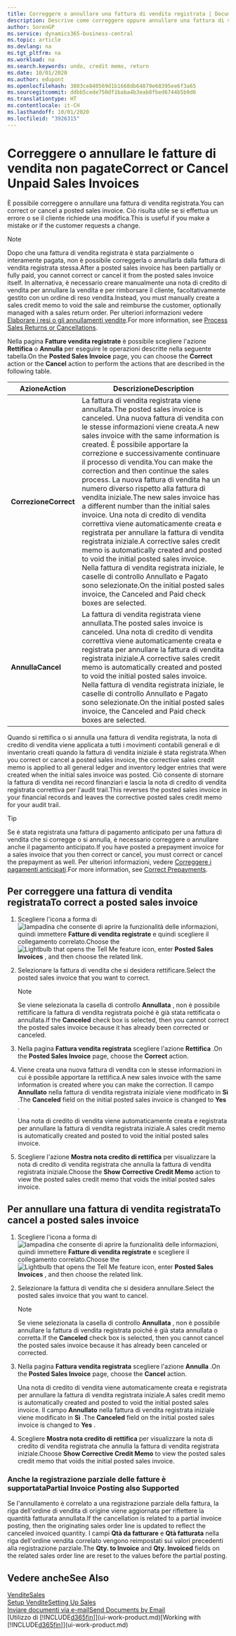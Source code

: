 ```yaml
---
title: Correggere o annullare una fattura di vendita registrata | Documenti Microsoft
description: Descrive come correggere oppure annullare una fattura di vendita registrata e collegarla a una nota di credito di vendita.
author: SorenGP
ms.service: dynamics365-business-central
ms.topic: article
ms.devlang: na
ms.tgt_pltfrm: na
ms.workload: na
ms.search.keywords: undo, credit memo, return
ms.date: 10/01/2020
ms.author: edupont
ms.openlocfilehash: 3803ce840569d1b1668db64879e68395ee6f3a65
ms.sourcegitcommit: ddbb5cede750df1baba4b3eab8fbed6744b5b9d6
ms.translationtype: HT
ms.contentlocale: it-CH
ms.lasthandoff: 10/01/2020
ms.locfileid: "3926315"
---
```

# <a name="correct-or-cancel-unpaid-sales-invoices"></a><span data-ttu-id="741af-103">Correggere o annullare le fatture di vendita non pagate</span><span class="sxs-lookup"><span data-stu-id="741af-103">Correct or Cancel Unpaid Sales Invoices</span></span>

<span data-ttu-id="741af-104">È possibile correggere o annullare una fattura di vendita registrata.</span><span class="sxs-lookup"><span data-stu-id="741af-104">You can correct or cancel a posted sales invoice.</span></span> <span data-ttu-id="741af-105">Ciò risulta utile se si effettua un errore o se il cliente richiede una modifica.</span><span class="sxs-lookup"><span data-stu-id="741af-105">This is useful if you make a mistake or if the customer requests a change.</span></span>

> [!NOTE]  
> <span data-ttu-id="741af-106">Dopo che una fattura di vendita registrata è stata parzialmente o interamente pagata, non è possibile correggerla o annullarla dalla fattura di vendita registrata stessa.</span><span class="sxs-lookup"><span data-stu-id="741af-106">After a posted sales invoice has been partially or fully paid, you cannot correct or cancel it from the posted sales invoice itself.</span></span> <span data-ttu-id="741af-107">In alternativa, è necessario creare manualmente una nota di credito di vendita per annullare la vendita e per rimborsare il cliente, facoltativamente gestito con un ordine di reso vendita.</span><span class="sxs-lookup"><span data-stu-id="741af-107">Instead, you must manually create a sales credit memo to void the sale and reimburse the customer, optionally managed with a sales return order.</span></span> <span data-ttu-id="741af-108">Per ulteriori informazioni vedere [Elaborare i resi o gli annullamenti vendite](sales-how-process-sales-returns-cancellations.md).</span><span class="sxs-lookup"><span data-stu-id="741af-108">For more information, see [Process Sales Returns or Cancellations](sales-how-process-sales-returns-cancellations.md).</span></span>

<span data-ttu-id="741af-109">Nella pagina **Fatture vendita registrate** è possibile scegliere l'azione **Rettifica** o **Annulla** per eseguire le operazioni descritte nella seguente tabella.</span><span class="sxs-lookup"><span data-stu-id="741af-109">On the **Posted Sales Invoice** page, you can choose the **Correct** action or the **Cancel** action to perform the actions that are described in the following table.</span></span>

| <span data-ttu-id="741af-110">Azione</span><span class="sxs-lookup"><span data-stu-id="741af-110">Action</span></span> | <span data-ttu-id="741af-111">Descrizione</span><span class="sxs-lookup"><span data-stu-id="741af-111">Description</span></span> |
| --- | --- |
| <span data-ttu-id="741af-112">**Correzione**</span><span class="sxs-lookup"><span data-stu-id="741af-112">**Correct**</span></span> |<span data-ttu-id="741af-113">La fattura di vendita registrata viene annullata.</span><span class="sxs-lookup"><span data-stu-id="741af-113">The posted sales invoice is canceled.</span></span> <span data-ttu-id="741af-114">Una nuova fattura di vendita con le stesse informazioni viene creata.</span><span class="sxs-lookup"><span data-stu-id="741af-114">A new sales invoice with the same information is created.</span></span> <span data-ttu-id="741af-115">È possibile apportare la correzione e successivamente continuare il processo di vendita.</span><span class="sxs-lookup"><span data-stu-id="741af-115">You can make the correction and then continue the sales process.</span></span> <span data-ttu-id="741af-116">La nuova fattura di vendita ha un numero diverso rispetto alla fattura di vendita iniziale.</span><span class="sxs-lookup"><span data-stu-id="741af-116">The new sales invoice has a different number than the initial sales invoice.</span></span> <span data-ttu-id="741af-117">Una nota di credito di vendita correttiva viene automaticamente creata e registrata per annullare la fattura di vendita registrata iniziale.</span><span class="sxs-lookup"><span data-stu-id="741af-117">A corrective sales credit memo is automatically created and posted to void the initial posted sales invoice.</span></span> <span data-ttu-id="741af-118">Nella fattura di vendita registrata iniziale, le caselle di controllo Annullato e Pagato sono selezionate.</span><span class="sxs-lookup"><span data-stu-id="741af-118">On the initial posted sales invoice, the Canceled and Paid check boxes are selected.</span></span> |
| <span data-ttu-id="741af-119">**Annulla**</span><span class="sxs-lookup"><span data-stu-id="741af-119">**Cancel**</span></span> |<span data-ttu-id="741af-120">La fattura di vendita registrata viene annullata.</span><span class="sxs-lookup"><span data-stu-id="741af-120">The posted sales invoice is canceled.</span></span> <span data-ttu-id="741af-121">Una nota di credito di vendita correttiva viene automaticamente creata e registrata per annullare la fattura di vendita registrata iniziale.</span><span class="sxs-lookup"><span data-stu-id="741af-121">A corrective sales credit memo is automatically created and posted to void the initial posted sales invoice.</span></span> <span data-ttu-id="741af-122">Nella fattura di vendita registrata iniziale, le caselle di controllo Annullato e Pagato sono selezionate.</span><span class="sxs-lookup"><span data-stu-id="741af-122">On the initial posted sales invoice, the Canceled and Paid check boxes are selected.</span></span> |

<span data-ttu-id="741af-123">Quando si rettifica o si annulla una fattura di vendita registrata, la nota di credito di vendita viene applicata a tutti i movimenti contabili generali e di inventario creati quando la fattura di vendita iniziale è stata registrata.</span><span class="sxs-lookup"><span data-stu-id="741af-123">When you correct or cancel a posted sales invoice, the corrective sales credit memo is applied to all general ledger and inventory ledger entries that were created when the initial sales invoice was posted.</span></span> <span data-ttu-id="741af-124">Ciò consente di stornare la fattura di vendita nei record finanziari e lascia la nota di credito di vendita registrata correttiva per l'audit trail.</span><span class="sxs-lookup"><span data-stu-id="741af-124">This reverses the posted sales invoice in your financial records and leaves the corrective posted sales credit memo for your audit trail.</span></span>  

> [!TIP]
> <span data-ttu-id="741af-125">Se è stata registrata una fattura di pagamento anticipato per una fattura di vendita che si corregge o si annulla, è necessario correggere o annullare anche il pagamento anticipato.</span><span class="sxs-lookup"><span data-stu-id="741af-125">If you have posted a prepayment invoice for a sales invoice that you then correct or cancel, you must correct or cancel the prepayment as well.</span></span> <span data-ttu-id="741af-126">Per ulteriori informazioni, vedere [Correggere i pagamenti anticipati](finance-how-to-correct-prepayments.md).</span><span class="sxs-lookup"><span data-stu-id="741af-126">For more information, see [Correct Prepayments](finance-how-to-correct-prepayments.md).</span></span>

## <a name="to-correct-a-posted-sales-invoice"></a><span data-ttu-id="741af-127">Per correggere una fattura di vendita registrata</span><span class="sxs-lookup"><span data-stu-id="741af-127">To correct a posted sales invoice</span></span>

1. <span data-ttu-id="741af-128">Scegliere l'icona a forma di ![lampadina che consente di aprire la funzionalità delle informazioni](media/ui-search/search_small.png "Informazioni sull'operazione che si desidera eseguire"), quindi immettere **Fatture di vendita registrate** e quindi scegliere il collegamento correlato.</span><span class="sxs-lookup"><span data-stu-id="741af-128">Choose the ![Lightbulb that opens the Tell Me feature](media/ui-search/search_small.png "Tell me what you want to do") icon, enter **Posted Sales Invoices** , and then choose the related link.</span></span>  
2. <span data-ttu-id="741af-129">Selezionare la fattura di vendita che si desidera rettificare.</span><span class="sxs-lookup"><span data-stu-id="741af-129">Select the posted sales invoice that you want to correct.</span></span>

    > [!NOTE]  
    >   <span data-ttu-id="741af-130">Se viene selezionata la casella di controllo **Annullata** , non è possibile rettificare la fattura di vendita registrata poiché è già stata rettificata o annullata.</span><span class="sxs-lookup"><span data-stu-id="741af-130">If the **Canceled** check box is selected, then you cannot correct the posted sales invoice because it has already been corrected or canceled.</span></span>
3. <span data-ttu-id="741af-131">Nella pagina **Fattura vendita registrata** scegliere l'azione **Rettifica** .</span><span class="sxs-lookup"><span data-stu-id="741af-131">On the **Posted Sales Invoice** page, choose the **Correct** action.</span></span>  
4. <span data-ttu-id="741af-132">Viene creata una nuova fattura di vendita con le stesse informazioni in cui è possibile apportare la rettifica.</span><span class="sxs-lookup"><span data-stu-id="741af-132">A new sales invoice with the same information is created where you can make the correction.</span></span> <span data-ttu-id="741af-133">Il campo **Annullato** nella fattura di vendita registrata iniziale viene modificato in **Sì** .</span><span class="sxs-lookup"><span data-stu-id="741af-133">The **Canceled** field on the initial posted sales invoice is changed to **Yes** .</span></span>

    <span data-ttu-id="741af-134">Una nota di credito di vendita viene automaticamente creata e registrata per annullare la fattura di vendita registrata iniziale.</span><span class="sxs-lookup"><span data-stu-id="741af-134">A sales credit memo is automatically created and posted to void the initial posted sales invoice.</span></span>
5. <span data-ttu-id="741af-135">Scegliere l'azione **Mostra nota credito di rettifica** per visualizzare la nota di credito di vendita registrata che annulla la fattura di vendita registrata iniziale.</span><span class="sxs-lookup"><span data-stu-id="741af-135">Choose the **Show Corrective Credit Memo** action to view the posted sales credit memo that voids the initial posted sales invoice.</span></span>

## <a name="to-cancel-a-posted-sales-invoice"></a><span data-ttu-id="741af-136">Per annullare una fattura di vendita registrata</span><span class="sxs-lookup"><span data-stu-id="741af-136">To cancel a posted sales invoice</span></span>

1. <span data-ttu-id="741af-137">Scegliere l'icona a forma di ![lampadina che consente di aprire la funzionalità delle informazioni](media/ui-search/search_small.png "Informazioni sull'operazione che si desidera eseguire"), quindi immettere **Fatture di vendita registrate** e scegliere il collegamento correlato.</span><span class="sxs-lookup"><span data-stu-id="741af-137">Choose the ![Lightbulb that opens the Tell Me feature](media/ui-search/search_small.png "Tell me what you want to do") icon, enter **Posted Sales Invoices** , and then choose the related link.</span></span>  
2. <span data-ttu-id="741af-138">Selezionare la fattura di vendita che si desidera annullare.</span><span class="sxs-lookup"><span data-stu-id="741af-138">Select the posted sales invoice that you want to cancel.</span></span>

    > [!NOTE]  
    >   <span data-ttu-id="741af-139">Se viene selezionata la casella di controllo **Annullata** , non è possibile annullare la fattura di vendita registrata poiché è già stata annullata o corretta.</span><span class="sxs-lookup"><span data-stu-id="741af-139">If the **Canceled** check box is selected, then you cannot cancel the posted sales invoice because it has already been canceled or corrected.</span></span>
3. <span data-ttu-id="741af-140">Nella pagina **Fattura vendita registrata** scegliere l'azione **Annulla** .</span><span class="sxs-lookup"><span data-stu-id="741af-140">On the **Posted Sales Invoice** page, choose the **Cancel** action.</span></span>

    <span data-ttu-id="741af-141">Una nota di credito di vendita viene automaticamente creata e registrata per annullare la fattura di vendita registrata iniziale.</span><span class="sxs-lookup"><span data-stu-id="741af-141">A sales credit memo is automatically created and posted to void the initial posted sales invoice.</span></span> <span data-ttu-id="741af-142">Il campo **Annullato** nella fattura di vendita registrata iniziale viene modificato in **Sì** .</span><span class="sxs-lookup"><span data-stu-id="741af-142">The **Canceled** field on the initial posted sales invoice is changed to **Yes** .</span></span>
4. <span data-ttu-id="741af-143">Scegliere **Mostra nota credito di rettifica** per visualizzare la nota di credito di vendita registrata che annulla la fattura di vendita registrata iniziale.</span><span class="sxs-lookup"><span data-stu-id="741af-143">Choose **Show Corrective Credit Memo** to view the posted sales credit memo that voids the initial posted sales invoice.</span></span>

### <a name="partial-invoice-posting-also-supported"></a><span data-ttu-id="741af-144">Anche la registrazione parziale delle fatture è supportata</span><span class="sxs-lookup"><span data-stu-id="741af-144">Partial Invoice Posting also Supported</span></span>

<span data-ttu-id="741af-145">Se l'annullamento è correlato a una registrazione parziale della fattura, la riga dell'ordine di vendita di origine viene aggiornata per riflettere la quantità fatturata annullata.</span><span class="sxs-lookup"><span data-stu-id="741af-145">If the cancellation is related to a partial invoice posting, then the originating sales order line is updated to reflect the canceled invoiced quantity.</span></span> <span data-ttu-id="741af-146">I campi **Qtà da fatturare** e **Qtà fatturata** nella riga dell'ordine vendita correlato vengono reimpostati sui valori precedenti alla registrazione parziale.</span><span class="sxs-lookup"><span data-stu-id="741af-146">The **Qty. to Invoice** and **Qty. Invoiced** fields on the related sales order line are reset to the values before the partial posting.</span></span>

## <a name="see-also"></a><span data-ttu-id="741af-147">Vedere anche</span><span class="sxs-lookup"><span data-stu-id="741af-147">See Also</span></span>

[<span data-ttu-id="741af-148">Vendite</span><span class="sxs-lookup"><span data-stu-id="741af-148">Sales</span></span>](sales-manage-sales.md)  
[<span data-ttu-id="741af-149">Setup Vendite</span><span class="sxs-lookup"><span data-stu-id="741af-149">Setting Up Sales</span></span>](sales-setup-sales.md)  
[<span data-ttu-id="741af-150">Inviare documenti via e-mail</span><span class="sxs-lookup"><span data-stu-id="741af-150">Send Documents by Email</span></span>](ui-how-send-documents-email.md)  
<span data-ttu-id="741af-151">[Utilizzo di [!INCLUDE[d365fin](includes/d365fin_md.md)]](ui-work-product.md)</span><span class="sxs-lookup"><span data-stu-id="741af-151">[Working with [!INCLUDE[d365fin](includes/d365fin_md.md)]](ui-work-product.md)</span></span>
